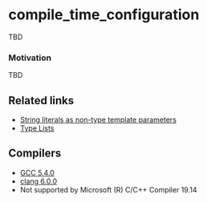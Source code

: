 # compile_time_configuration
TBD

### Motivation
TBD

## Related links
* [String literals as non-type template parameters](https://github.com/nikolaAV/skeleton/tree/master/literal_string_type)
* [Type Lists](https://github.com/nikolaAV/skeleton/tree/master/type_list) 

## Compilers
* [GCC 5.4.0](https://wandbox.org/)
* [clang 6.0.0](https://wandbox.org/)
* Not supported by Microsoft (R) C/C++ Compiler 19.14 
